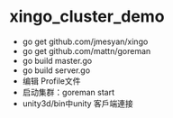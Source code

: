 # xingo_cluster_demo

- go get github.com/jmesyan/xingo
- go get github.com/mattn/goreman
- go build master.go
- go build server.go
- 编辑 Profile文件
- 启动集群：goreman start
- unity3d/bin中unity 客戶端連接